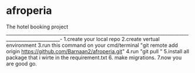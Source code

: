 # afroperia
The hotel booking project
_____________________________________________________________________________________________________-
1.create your local repo
2.create vertual environment
3.run this command on your cmd/terminal "git remote add origin https://github.com/Barnaan2/afroperia.git"
4.run "git pull "
5.install all package that i wirte in the requirement.txt
6. make migrations. 
7.now you are good go.
